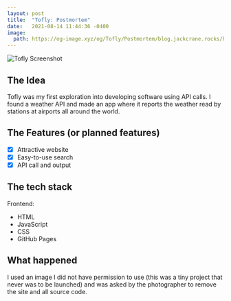 ```yaml
---
layout: post
title:  "Tofly: Postmortem"
date:   2021-08-14 11:44:36 -0400
image:
  path: https://og-image.xyz/og/Tofly/Postmortem/blog.jackcrane.rocks/https/menlo/cheerfulorange/{{h}}ffffff/data.png
---
```


![Tofly Screenshot](https://jackcrane.rocks/tf.png)

## The Idea

Tofly was my first exploration into developing software using API calls. I found a weather API and made an app where it reports the weather read by stations at airports all around the world.

## The Features (or planned features)

- [x] Attractive website
- [x] Easy-to-use search
- [x] API call and output

## The tech stack

Frontend:

- HTML
- JavaScript
- CSS
- GitHub Pages

## What happened

I used an image I did not have permission to use (this was a tiny project that never was to be launched) and was asked by the photographer to remove the site and all source code.

<script data-name="BMC-Widget" data-cfasync="false" src="https://cdnjs.buymeacoffee.com/1.0.0/widget.prod.min.js" data-id="jackcrane" data-description="Support me on Buy me a coffee!" data-message="Feeling generous?" data-color="#FFDD00" data-position="Right" data-x_margin="18" data-y_margin="18"></script>